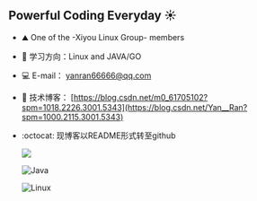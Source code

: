 ## Powerful Coding Everyday ☀️ 

- ⛰️ One of the -Xiyou Linux Group- members
- 🌱 学习方向：Linux and JAVA/GO
- 💻 E-mail： yanran66666@qq.com
- 💬 技术博客： [https://blog.csdn.net/m0_61705102?spm=1018.2226.3001.5343](https://blog.csdn.net/Yan__Ran?spm=1000.2115.3001.5343) 
- :octocat:  现博客以README形式转至github

     ![](https://img.shields.io/badge/%E5%86%99%E4%BD%9C%E5%B7%A5%E5%85%B7-VS%20Code%2FIDEA-brightgreen)
  
  ![Java](https://img.shields.io/badge/-Java-333333?style=flat&logo=Java&logoColor=007396)
  
     ![Linux](https://img.shields.io/badge/-Linux-333333?style=flat&logo=Linux&logoColor=FCC624)
